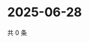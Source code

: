 # 2025-06-28

共 0 条

<!-- BEGIN ZHIHUQUESTIONS -->
<!-- 最后更新时间 Sat Jun 28 2025 08:55:17 GMT+0800 (China Standard Time) -->

<!-- END ZHIHUQUESTIONS -->
